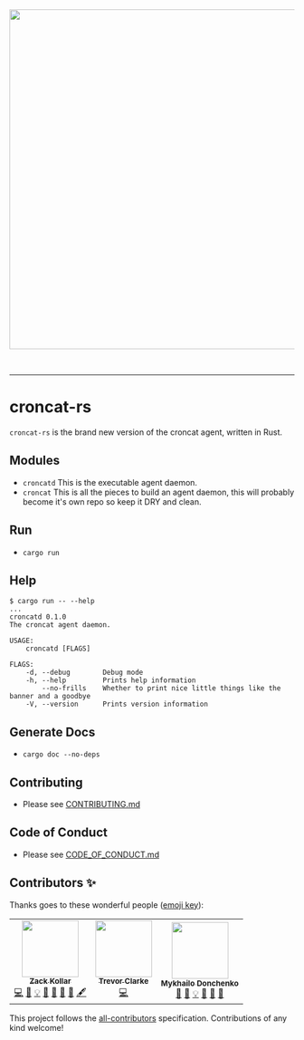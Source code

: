 &nbsp;

<div align="center">
<img width="600" src="./croncat.png" />
</div>

&nbsp;

---

# croncat-rs

`croncat-rs` is the brand new version of the croncat agent, written in Rust.

## Modules

-   `croncatd` This is the executable agent daemon.
-   `croncat` This is all the pieces to build an agent daemon, this will probably become it's own repo so keep it DRY and clean.

## Run

-   `cargo run`

## Help

```
$ cargo run -- --help
...
croncatd 0.1.0
The croncat agent daemon.

USAGE:
    croncatd [FLAGS]

FLAGS:
    -d, --debug        Debug mode
    -h, --help         Prints help information
        --no-frills    Whether to print nice little things like the banner and a goodbye
    -V, --version      Prints version information
```

## Generate Docs

-   `cargo doc --no-deps`

## Contributing

-   Please see [CONTRIBUTING.md](./CONTRIBUTING.md)

## Code of Conduct

-   Please see [CODE_OF_CONDUCT.md](./CODE_OF_CONDUCT.md)

## Contributors ✨

Thanks goes to these wonderful people ([emoji key](https://allcontributors.org/docs/en/emoji-key)):

<!-- ALL-CONTRIBUTORS-LIST:START - Do not remove or modify this section -->
<!-- prettier-ignore-start -->
<!-- markdownlint-disable -->
<table>
  <tbody>
    <tr>
      <td align="center"><a href="http://seedyrom.io"><img src="https://avatars.githubusercontent.com/u/11783357?v=4?s=100" width="100px;" alt=""/><br /><sub><b>Zack Kollar</b></sub></a><br /><a href="https://github.com/CronCats/croncat-rs/commits?author=SeedyROM" title="Code">💻</a> <a href="https://github.com/CronCats/croncat-rs/issues?q=author%3ASeedyROM" title="Bug reports">🐛</a> <a href="#example-SeedyROM" title="Examples">💡</a> <a href="#ideas-SeedyROM" title="Ideas, Planning, & Feedback">🤔</a> <a href="#question-SeedyROM" title="Answering Questions">💬</a> <a href="#talk-SeedyROM" title="Talks">📢</a> <a href="https://github.com/CronCats/croncat-rs/pulls?q=is%3Apr+reviewed-by%3ASeedyROM" title="Reviewed Pull Requests">👀</a> <a href="#content-SeedyROM" title="Content">🖋</a></td>
      <td align="center"><a href="http://gitlab.com/TrevorJTClarke"><img src="https://avatars.githubusercontent.com/u/2633184?v=4?s=100" width="100px;" alt=""/><br /><sub><b>Trevor Clarke</b></sub></a><br /><a href="https://github.com/CronCats/croncat-rs/commits?author=TrevorJTClarke" title="Code">💻</a></td>
      <td align="center"><a href="https://github.com/Buckram123"><img src="https://avatars.githubusercontent.com/u/91957742?v=4?s=100" width="100px;" alt=""/><br /><sub><b>Mykhailo Donchenko</b></sub></a><br /><a href="https://github.com/CronCats/croncat-rs/issues?q=author%3ABuckram123" title="Bug reports">🐛</a> <a href="#ideas-Buckram123" title="Ideas, Planning, & Feedback">🤔</a> <a href="#example-Buckram123" title="Examples">💡</a> <a href="#question-Buckram123" title="Answering Questions">💬</a> <a href="#talk-Buckram123" title="Talks">📢</a> <a href="https://github.com/CronCats/croncat-rs/pulls?q=is%3Apr+reviewed-by%3ABuckram123" title="Reviewed Pull Requests">👀</a></td>
    </tr>
  </tbody>
</table>

<!-- markdownlint-restore -->
<!-- prettier-ignore-end -->

<!-- ALL-CONTRIBUTORS-LIST:END -->

This project follows the [all-contributors](https://github.com/all-contributors/all-contributors) specification. Contributions of any kind welcome!
